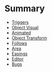 # Summary

- [Triggers]()
 - [Object Visual](triggers/object_visual.md)
 - [Animated](triggers/animate.md)
 - [Object Transform](triggers/object_transforms.md)
 - [Follows](triggers/follows.md)
 - [Area](triggers/area.md)
 - [Easings](triggers/easings.ms)
- [Editor]()
- [Bugs]()
